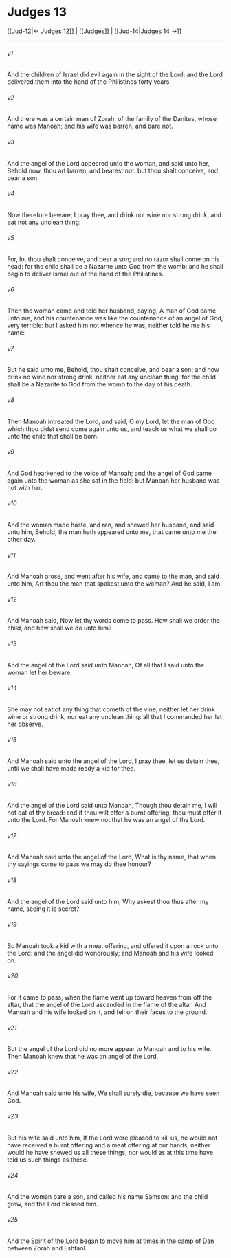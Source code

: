 # Judges 13

[[Jud-12|← Judges 12]] | [[Judges]] | [[Jud-14|Judges 14 →]]
***

###### v1
And the children of Israel did evil again in the sight of the Lord; and the Lord delivered them into the hand of the Philistines forty years.
###### v2
And there was a certain man of Zorah, of the family of the Danites, whose name was Manoah; and his wife was barren, and bare not.
###### v3
And the angel of the Lord appeared unto the woman, and said unto her, Behold now, thou art barren, and bearest not: but thou shalt conceive, and bear a son.
###### v4
Now therefore beware, I pray thee, and drink not wine nor strong drink, and eat not any unclean thing:
###### v5
For, lo, thou shalt conceive, and bear a son; and no razor shall come on his head: for the child shall be a Nazarite unto God from the womb: and he shall begin to deliver Israel out of the hand of the Philistines.
###### v6
Then the woman came and told her husband, saying, A man of God came unto me, and his countenance was like the countenance of an angel of God, very terrible: but I asked him not whence he was, neither told he me his name:
###### v7
But he said unto me, Behold, thou shalt conceive, and bear a son; and now drink no wine nor strong drink, neither eat any unclean thing: for the child shall be a Nazarite to God from the womb to the day of his death.
###### v8
Then Manoah intreated the Lord, and said, O my Lord, let the man of God which thou didst send come again unto us, and teach us what we shall do unto the child that shall be born.
###### v9
And God hearkened to the voice of Manoah; and the angel of God came again unto the woman as she sat in the field: but Manoah her husband was not with her.
###### v10
And the woman made haste, and ran, and shewed her husband, and said unto him, Behold, the man hath appeared unto me, that came unto me the other day.
###### v11
And Manoah arose, and went after his wife, and came to the man, and said unto him, Art thou the man that spakest unto the woman? And he said, I am.
###### v12
And Manoah said, Now let thy words come to pass. How shall we order the child, and how shall we do unto him?
###### v13
And the angel of the Lord said unto Manoah, Of all that I said unto the woman let her beware.
###### v14
She may not eat of any thing that cometh of the vine, neither let her drink wine or strong drink, nor eat any unclean thing: all that I commanded her let her observe.
###### v15
And Manoah said unto the angel of the Lord, I pray thee, let us detain thee, until we shall have made ready a kid for thee.
###### v16
And the angel of the Lord said unto Manoah, Though thou detain me, I will not eat of thy bread: and if thou wilt offer a burnt offering, thou must offer it unto the Lord. For Manoah knew not that he was an angel of the Lord.
###### v17
And Manoah said unto the angel of the Lord, What is thy name, that when thy sayings come to pass we may do thee honour?
###### v18
And the angel of the Lord said unto him, Why askest thou thus after my name, seeing it is secret?
###### v19
So Manoah took a kid with a meat offering, and offered it upon a rock unto the Lord: and the angel did wondrously; and Manoah and his wife looked on.
###### v20
For it came to pass, when the flame went up toward heaven from off the altar, that the angel of the Lord ascended in the flame of the altar. And Manoah and his wife looked on it, and fell on their faces to the ground.
###### v21
But the angel of the Lord did no more appear to Manoah and to his wife. Then Manoah knew that he was an angel of the Lord.
###### v22
And Manoah said unto his wife, We shall surely die, because we have seen God.
###### v23
But his wife said unto him, If the Lord were pleased to kill us, he would not have received a burnt offering and a meat offering at our hands, neither would he have shewed us all these things, nor would as at this time have told us such things as these.
###### v24
And the woman bare a son, and called his name Samson: and the child grew, and the Lord blessed him.
###### v25
And the Spirit of the Lord began to move him at times in the camp of Dan between Zorah and Eshtaol. 

